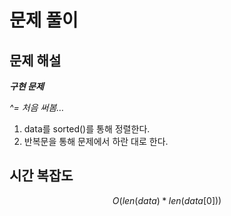   # 문제 풀이

## 문제 해설

***구현 문제***

*^= 처음 써봄…*

1. data를 sorted()를 통해 정렬한다.
2. 반복문을 통해 문제에서 하란 대로 한다.


## 시간 복잡도

$$O(len(data)*len(data[0]))$$


